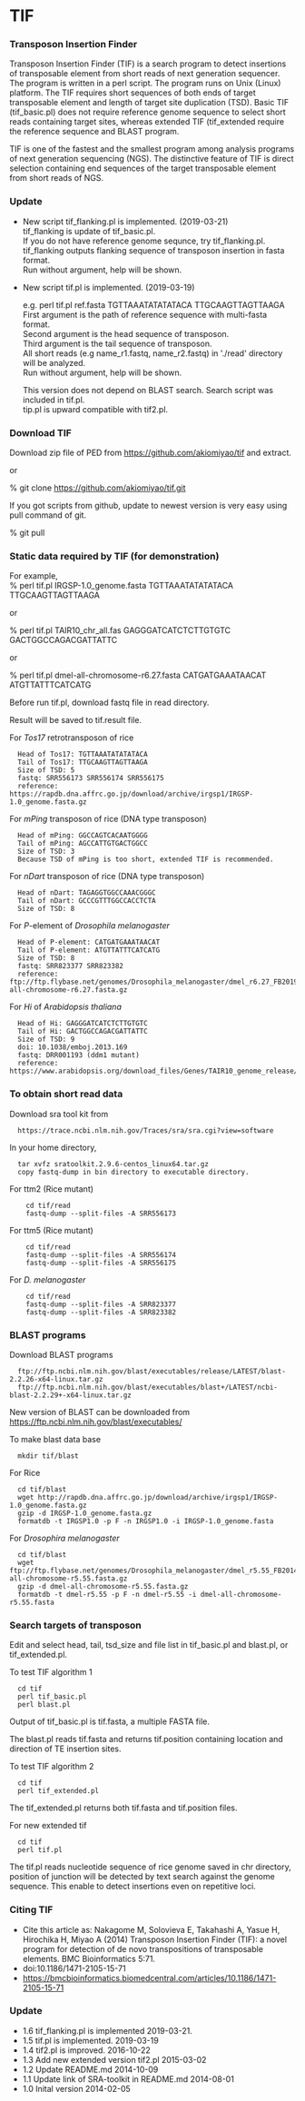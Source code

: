 # TIF

### Transposon Insertion Finder

Transposon Insertion Finder (TIF) is a search program to detect insertions of transposable element from short reads of next generation sequencer. The program is written in a perl script. The program runs on Unix (Linux) platform. The TIF requires short sequences of both ends of target transposable element and length of target site duplication (TSD). Basic TIF (tif_basic.pl) does not require reference genome sequence to select short reads containing target sites, whereas extended TIF (tif_extended require the reference sequence and BLAST program.

TIF is one of the fastest and the smallest program among analysis programs of next generation sequencing (NGS). The distinctive feature of TIF is direct selection containing end sequences of the target transposable element from short reads of NGS.

### Update
- New script tif_flanking.pl is implemented. (2019-03-21)  
     tif_flanking is update of tif_basic.pl.  
     If you do not have reference genome sequnce, try tif_flanking.pl.  
     tif_flanking outputs flanking sequence of transposon insertion in fasta format.  
     Run without argument, help will be shown.  

- New script tif.pl is implemented. (2019-03-19)  

     e.g. perl tif.pl ref.fasta TGTTAAATATATATACA TTGCAAGTTAGTTAAGA  
     First argument is the path of reference sequence with multi-fasta format.  
     Second argument is the head sequence of transposon.  
     Third argument is the tail sequence of transposon.  
     All short reads (e.g name_r1.fastq, name_r2.fastq) in './read' directory will be analyzed.  
     Run without argument, help will be shown. 

     This version does not depend on BLAST search. Search script was included in tif.pl.  
     tip.pl is upward compatible with tif2.pl.  

### Download TIF
Download zip file of PED from https://github.com/akiomiyao/tif and extract.  

or  

% git clone https://github.com/akiomiyao/tif.git  

If you got scripts from github, update to newest version is very easy using pull command of git.  

% git pull  

### Static data required by TIF (for demonstration)

For example,  
% perl tif.pl IRGSP-1.0_genome.fasta TGTTAAATATATATACA TTGCAAGTTAGTTAAGA

or  

% perl tif.pl TAIR10_chr_all.fas GAGGGATCATCTCTTGTGTC GACTGGCCAGACGATTATTC

or

% perl tif.pl dmel-all-chromosome-r6.27.fasta CATGATGAAATAACAT ATGTTATTTCATCATG

Before run tif.pl, download fastq file in read directory.

Result will be saved to tif.result file.

For *Tos17* retrotransposon of rice

      Head of Tos17: TGTTAAATATATATACA
      Tail of Tos17: TTGCAAGTTAGTTAAGA
      Size of TSD: 5
      fastq: SRR556173 SRR556174 SRR556175
      reference: https://rapdb.dna.affrc.go.jp/download/archive/irgsp1/IRGSP-1.0_genome.fasta.gz

For *mPing* transposon of rice (DNA type transposon)

      Head of mPing: GGCCAGTCACAATGGGG
      Tail of mPing: AGCCATTGTGACTGGCC
      Size of TSD: 3
      Because TSD of mPing is too short, extended TIF is recommended. 

For *nDart* transposon of rice (DNA type transposon)

      Head of nDart: TAGAGGTGGCCAAACGGGC
      Tail of nDart: GCCCGTTTGGCCACCTCTA
      Size of TSD: 8

For *P*-element of *Drosophila melanogaster*

      Head of P-element: CATGATGAAATAACAT
      Tail of P-element: ATGTTATTTCATCATG
      Size of TSD: 8
      fastq: SRR823377 SRR823382
      reference: ftp://ftp.flybase.net/genomes/Drosophila_melanogaster/dmel_r6.27_FB2019_02/fasta/dmel-all-chromosome-r6.27.fasta.gz

For *Hi* of *Arabidopsis thaliana*

      Head of Hi: GAGGGATCATCTCTTGTGTC
      Tail of Hi: GACTGGCCAGACGATTATTC
      Size of TSD: 9
      doi: 10.1038/emboj.2013.169
      fastq: DRR001193 (ddm1 mutant)
      reference: https://www.arabidopsis.org/download_files/Genes/TAIR10_genome_release/TAIR10_chromosome_files/TAIR10_chr_all.fas

### To obtain short read data

Download sra tool kit from

      https://trace.ncbi.nlm.nih.gov/Traces/sra/sra.cgi?view=software

In your home directory,

      tar xvfz sratoolkit.2.9.6-centos_linux64.tar.gz
      copy fastq-dump in bin directory to executable directory.

For ttm2 (Rice mutant)

        cd tif/read
        fastq-dump --split-files -A SRR556173
    
For ttm5 (Rice mutant)

        cd tif/read
        fastq-dump --split-files -A SRR556174
        fastq-dump --split-files -A SRR556175
    
For *D. melanogaster*

        cd tif/read
        fastq-dump --split-files -A SRR823377
        fastq-dump --split-files -A SRR823382

### BLAST programs

Download BLAST programs 

      ftp://ftp.ncbi.nlm.nih.gov/blast/executables/release/LATEST/blast-2.2.26-x64-linux.tar.gz
      ftp://ftp.ncbi.nlm.nih.gov/blast/executables/blast+/LATEST/ncbi-blast-2.2.29+-x64-linux.tar.gz

New version of BLAST can be downloaded from 
      https://ftp.ncbi.nlm.nih.gov/blast/executables/

To make blast data base

      mkdir tif/blast

For Rice

      cd tif/blast
      wget http://rapdb.dna.affrc.go.jp/download/archive/irgsp1/IRGSP-1.0_genome.fasta.gz
      gzip -d IRGSP-1.0_genome.fasta.gz
      formatdb -t IRGSP1.0 -p F -n IRGSP1.0 -i IRGSP-1.0_genome.fasta

For *Drosophira melanogaster*

      cd tif/blast
      wget ftp://ftp.flybase.net/genomes/Drosophila_melanogaster/dmel_r5.55_FB2014_01/fasta/dmel-all-chromosome-r5.55.fasta.gz
      gzip -d dmel-all-chromosome-r5.55.fasta.gz
      formatdb -t dmel-r5.55 -p F -n dmel-r5.55 -i dmel-all-chromosome-r5.55.fasta


### Search targets of transposon

Edit and select head, tail, tsd_size and file list in tif_basic.pl and blast.pl, or tif_extended.pl.

To test TIF algorithm 1

      cd tif
      perl tif_basic.pl
      perl blast.pl
      
Output of tif_basic.pl is tif.fasta, a multiple FASTA file.
  
The blast.pl reads tif.fasta and returns tif.position containing location and direction of TE insertion sites.

To test TIF algorithm 2

      cd tif
      perl tif_extended.pl
      
The tif_extended.pl returns both tif.fasta and tif.position files.

For new extended tif

      cd tif
      perl tif.pl

The tif.pl reads nucleotide sequence of rice genome saved in chr directory, position of junction will be detected by text search against the genome sequence. This enable to detect insertions even on repetitive loci.

### Citing TIF

- Cite this article as: Nakagome M, Solovieva E, Takahashi A, Yasue H, Hirochika H, Miyao A (2014) Transposon Insertion Finder (TIF): a novel program for detection of de novo transpositions of transposable elements. BMC Bioinformatics 5:71.  
- doi:10.1186/1471-2105-15-71
- https://bmcbioinformatics.biomedcentral.com/articles/10.1186/1471-2105-15-71


### Update

- 1.6 tif_flanking.pl is implemented 2019-03-21.
- 1.5 tif.pl is implemented. 2019-03-19
- 1.4 tif2.pl is improved. 2016-10-22
- 1.3 Add new extended version tif2.pl 2015-03-02
- 1.2 Update README.md 2014-10-09
- 1.1 Update link of SRA-toolkit in README.md 2014-08-01
- 1.0 Inital version 2014-02-05
